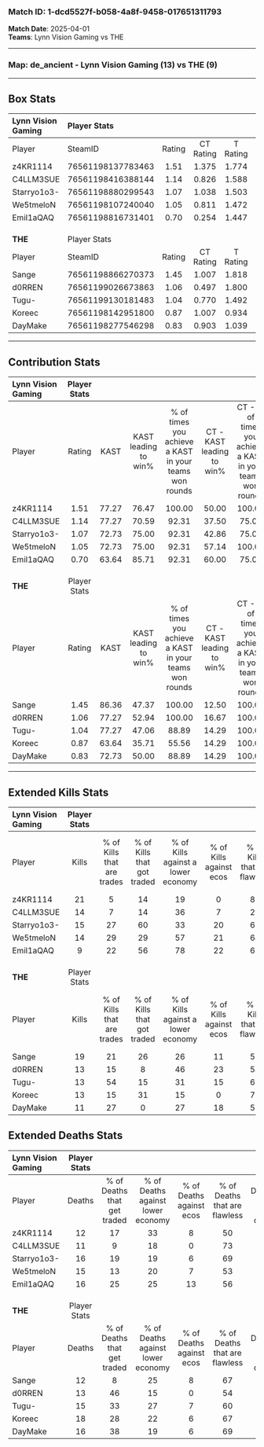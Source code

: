 ### Match ID: 1-dcd5527f-b058-4a8f-9458-017651311793  
**Match Date**: 2025-04-01  
**Teams**: Lynn Vision Gaming vs THE  

---  

### **Map**: de_ancient - Lynn Vision Gaming (13) vs THE (9)  
---  

## Box Stats  

| **Lynn Vision Gaming** | Player Stats      |        |           |          |       |       |       |         |        |      |     |
| :- | :- | :-: | :-: | :-: | :-: | :-: | :-: | :-: | :-: | :-: | :-: |
| Player                 | SteamID           | Rating | CT Rating | T Rating | KAST  |  ADR  | Kills | Assists | Deaths | K/D  | HS% |
| z4KR1114               | 76561198137783463 |  1.51  |   1.375   |  1.774   | 77.27 | 101.7 |  21   |    5    |   12   | 1.75 | 47  |
| C4LLM3SUE              | 76561198416388144 |  1.14  |   0.826   |  1.588   | 77.27 | 63.9  |  14   |    6    |   11   | 1.27 | 42  |
| Starryo1o3-            | 76561198880299543 |  1.07  |   1.038   |  1.503   | 72.73 | 78.5  |  15   |    5    |   16   | 0.94 | 46  |
| We5tmeloN              | 76561198107240040 |  1.05  |   0.811   |  1.472   | 72.73 | 75.7  |  14   |    7    |   15   | 0.93 | 28  |
| Emil1aQAQ              | 76561198816731401 |  0.70  |   0.254   |  1.447   | 63.64 | 51.6  |   9   |    9    |   16   | 0.56 | 66  |
|                        |                   |        |           |          |       |       |       |         |        |      |     |
|                        |                   |        |           |          |       |       |       |         |        |      |     |
|                        |                   |        |           |          |       |       |       |         |        |      |     |
| **THE**                | Player Stats      |        |           |          |       |       |       |         |        |      |     |
| Player                 | SteamID           | Rating | CT Rating | T Rating | KAST  |  ADR  | Kills | Assists | Deaths | K/D  | HS% |
| Sange                  | 76561198866270373 |  1.45  |   1.007   |  1.818   | 86.36 | 87.8  |  19   |    4    |   12   | 1.58 | 57  |
| d0RREN                 | 76561199026673863 |  1.06  |   0.497   |  1.800   | 77.27 | 65.6  |  13   |    6    |   13   | 1.00 | 46  |
| Tugu-                  | 76561199130181483 |  1.04  |   0.770   |  1.492   | 77.27 | 70.9  |  13   |    8    |   15   | 0.87 | 92  |
| Koreec                 | 76561198142951800 |  0.87  |   1.007   |  0.934   | 63.64 | 73.1  |  13   |    7    |   18   | 0.72 | 69  |
| DayMake                | 76561198277546298 |  0.83  |   0.903   |  1.039   | 72.73 | 48.1  |  11   |    9    |   16   | 0.69 |  9  |
---  

## Contribution Stats  

| **Lynn Vision Gaming** | Player Stats |       |                      |                                                        |                           |                                                             |                          |                                                            |
| :- | :-: | :-: | :-: | :-: | :-: | :-: | :-: | :-: |
| Player                 |    Rating    | KAST  | KAST leading to win% | % of times you achieve a KAST in your teams won rounds | CT - KAST leading to win% | CT - % of times you achieve a KAST in your teams won rounds | T - KAST leading to win% | T - % of times you achieve a KAST in your teams won rounds |
| z4KR1114               |     1.51     | 77.27 |        76.47         |                         100.00                         |           50.00           |                           100.00                            |          100.00          |                           100.00                           |
| C4LLM3SUE              |     1.14     | 77.27 |        70.59         |                         92.31                          |           37.50           |                            75.00                            |          100.00          |                           100.00                           |
| Starryo1o3-            |     1.07     | 72.73 |        75.00         |                         92.31                          |           42.86           |                            75.00                            |          100.00          |                           100.00                           |
| We5tmeloN              |     1.05     | 72.73 |        75.00         |                         92.31                          |           57.14           |                           100.00                            |          88.89           |                           88.89                            |
| Emil1aQAQ              |     0.70     | 63.64 |        85.71         |                         92.31                          |           60.00           |                            75.00                            |          100.00          |                           100.00                           |
|                        |              |       |                      |                                                        |                           |                                                             |                          |                                                            |
|                        |              |       |                      |                                                        |                           |                                                             |                          |                                                            |
|                        |              |       |                      |                                                        |                           |                                                             |                          |                                                            |
| **THE**                | Player Stats |       |                      |                                                        |                           |                                                             |                          |                                                            |
| Player                 |    Rating    | KAST  | KAST leading to win% | % of times you achieve a KAST in your teams won rounds | CT - KAST leading to win% | CT - % of times you achieve a KAST in your teams won rounds | T - KAST leading to win% | T - % of times you achieve a KAST in your teams won rounds |
| Sange                  |     1.45     | 86.36 |        47.37         |                         100.00                         |           12.50           |                           100.00                            |          72.73           |                           100.00                           |
| d0RREN                 |     1.06     | 77.27 |        52.94         |                         100.00                         |           16.67           |                           100.00                            |          72.73           |                           100.00                           |
| Tugu-                  |     1.04     | 77.27 |        47.06         |                         88.89                          |           14.29           |                           100.00                            |          70.00           |                           87.50                            |
| Koreec                 |     0.87     | 63.64 |        35.71         |                         55.56                          |           14.29           |                           100.00                            |          57.14           |                           50.00                            |
| DayMake                |     0.83     | 72.73 |        50.00         |                         88.89                          |           14.29           |                           100.00                            |          77.78           |                           87.50                            |
---  

## Extended Kills Stats  

| **Lynn Vision Gaming** | Player Stats |                            |                            |                                    |                         |                              |                                 |                                       |                    |           |
| :- | :-: | :-: | :-: | :-: | :-: | :-: | :-: | :-: | :-: | :-: |
| Player                 |    Kills     | % of Kills that are trades | % of Kills that got traded | % of Kills against a lower economy | % of Kills against ecos | % of Kills that are flawless | % of Kills that are close duels | % of Kills that are assisted by flash | Pistol Round Kills | AWP Kills |
| z4KR1114               |      21      |             5              |             14             |                 19                 |            0            |              81              |                0                |                   5                   |         2          |     7     |
| C4LLM3SUE              |      14      |             7              |             14             |                 36                 |            7            |              29              |               29                |                   0                   |         0          |     0     |
| Starryo1o3-            |      15      |             27             |             60             |                 33                 |           20            |              67              |                7                |                   7                   |         2          |     0     |
| We5tmeloN              |      14      |             29             |             29             |                 57                 |           21            |              64              |               14                |                  14                   |         0          |     0     |
| Emil1aQAQ              |      9       |             22             |             56             |                 78                 |           22            |              67              |                0                |                   0                   |         1          |     0     |
|                        |              |                            |                            |                                    |                         |                              |                                 |                                       |                    |           |
|                        |              |                            |                            |                                    |                         |                              |                                 |                                       |                    |           |
|                        |              |                            |                            |                                    |                         |                              |                                 |                                       |                    |           |
| **THE**                | Player Stats |                            |                            |                                    |                         |                              |                                 |                                       |                    |           |
| Player                 |    Kills     | % of Kills that are trades | % of Kills that got traded | % of Kills against a lower economy | % of Kills against ecos | % of Kills that are flawless | % of Kills that are close duels | % of Kills that are assisted by flash | Pistol Round Kills | AWP Kills |
| Sange                  |      19      |             21             |             26             |                 26                 |           11            |              53              |               16                |                   0                   |         1          |     0     |
| d0RREN                 |      13      |             15             |             8              |                 46                 |           23            |              54              |                8                |                  15                   |         0          |     0     |
| Tugu-                  |      13      |             54             |             15             |                 31                 |           15            |              62              |                0                |                  15                   |         0          |     0     |
| Koreec                 |      13      |             15             |             31             |                 15                 |            0            |              77              |                0                |                   8                   |         4          |     0     |
| DayMake                |      11      |             27             |             0              |                 27                 |           18            |              55              |                0                |                   0                   |         2          |     5     |
## Extended Deaths Stats  

| **Lynn Vision Gaming** | Player Stats |                             |                                   |                          |                               |                            |                           |               |
| :- | :-: | :-: | :-: | :-: | :-: | :-: | :-: | :-: |
| Player                 |    Deaths    | % of Deaths that get traded | % of Deaths against lower economy | % of Deaths against ecos | % of Deaths that are flawless | % of Deaths that are close | % of Deaths while blinded | Deaths to AWP |
| z4KR1114               |      12      |             17              |                33                 |            8             |              50               |             8              |             8             |       0       |
| C4LLM3SUE              |      11      |              9              |                18                 |            0             |              73               |             9              |             0             |       2       |
| Starryo1o3-            |      16      |             19              |                19                 |            6             |              69               |             0              |            19             |       2       |
| We5tmeloN              |      15      |             13              |                20                 |            7             |              53               |             0              |             7             |       1       |
| Emil1aQAQ              |      16      |             25              |                25                 |            13            |              56               |             13             |             0             |       0       |
|                        |              |                             |                                   |                          |                               |                            |                           |               |
|                        |              |                             |                                   |                          |                               |                            |                           |               |
|                        |              |                             |                                   |                          |                               |                            |                           |               |
| **THE**                | Player Stats |                             |                                   |                          |                               |                            |                           |               |
| Player                 |    Deaths    | % of Deaths that get traded | % of Deaths against lower economy | % of Deaths against ecos | % of Deaths that are flawless | % of Deaths that are close | % of Deaths while blinded | Deaths to AWP |
| Sange                  |      12      |              8              |                25                 |            8             |              67               |             8              |             0             |       0       |
| d0RREN                 |      13      |             46              |                15                 |            0             |              54               |             23             |             0             |       1       |
| Tugu-                  |      15      |             33              |                27                 |            7             |              60               |             0              |            20             |       1       |
| Koreec                 |      18      |             28              |                22                 |            6             |              67               |             11             |             0             |       2       |
| DayMake                |      16      |             38              |                19                 |            6             |              69               |             6              |             6             |       3       |
